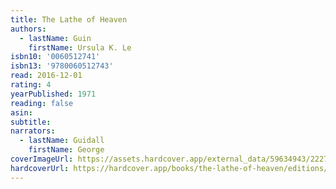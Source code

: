 ```yaml
---
title: The Lathe of Heaven
authors:
  - lastName: Guin
    firstName: Ursula K. Le
isbn10: '0060512741'
isbn13: '9780060512743'
read: 2016-12-01
rating: 4
yearPublished: 1971
reading: false
asin:
subtitle:
narrators:
  - lastName: Guidall
    firstName: George
coverImageUrl: https://assets.hardcover.app/external_data/59634943/2227040a16099237a2e1ca934f4d5fed905e0933.jpeg
hardcoverUrl: https://hardcover.app/books/the-lathe-of-heaven/editions/8723971
---
```

